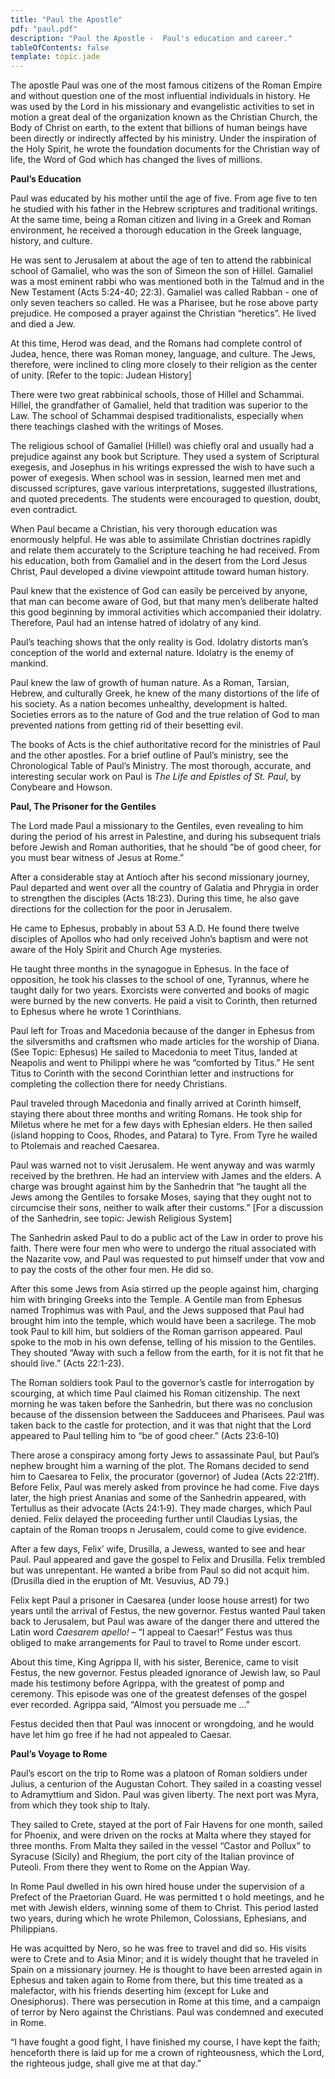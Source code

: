 ```yaml
---
title: "Paul the Apostle"
pdf: "paul.pdf"
description: "Paul the Apostle -  Paul's education and career."
tableOfContents: false
template: topic.jade
---
```


The apostle Paul was one of the most famous citizens of the Roman Empire
and without question one of the most influential individuals in history.
He was used by the Lord in his missionary and evangelistic activities to
set in motion a great deal of the organization known as the Christian
Church, the Body of Christ on earth, to the extent that billions of
human beings have been directly or indirectly affected by his ministry.
Under the inspiration of the Holy Spirit, he wrote the foundation
documents for the Christian way of life, the Word of God which has
changed the lives of millions.

**Paul’s Education**

Paul was educated by his mother until the age of five. From age five to
ten he studied with his father in the Hebrew scriptures and traditional
writings. At the same time, being a Roman citizen and living in a Greek
and Roman environment, he received a thorough education in the Greek
language, history, and culture.

He was sent to Jerusalem at about the age of ten to attend the
rabbinical school of Gamaliel, who was the son of Simeon the son of
Hillel. Gamaliel was a most eminent rabbi who was mentioned both in the
Talmud and in the New Testament (Acts 5:24-40; 22:3). Gamaliel was
called Rabban - one of only seven teachers so called. He was a Pharisee,
but he rose above party prejudice. He composed a prayer against the
Christian “heretics”. He lived and died a Jew.

At this time, Herod was dead, and the Romans had complete control of
Judea, hence, there was Roman money, language, and culture. The Jews,
therefore, were inclined to cling more closely to their religion as the
center of unity. [Refer to the topic: Judean History]

There were two great rabbinical schools, those of Hillel and Schammai.
Hillel, the grandfather of Gamaliel, held that tradition was superior to
the Law. The school of Schammai despised traditionalists, especially
when there teachings clashed with the writings of Moses.

The religious school of Gamaliel (Hillel) was chiefly oral and usually
had a prejudice against any book but Scripture. They used a system of
Scriptural exegesis, and Josephus in his writings expressed the wish to
have such a power of exegesis. When school was in session, learned men
met and discussed scriptures, gave various interpretations, suggested
illustrations, and quoted precedents. The students were encouraged to
question, doubt, even contradict.

When Paul became a Christian, his very thorough education was enormously
helpful. He was able to assimilate Christian doctrines rapidly and
relate them accurately to the Scripture teaching he had received. From
his education, both from Gamaliel and in the desert from the Lord Jesus
Christ, Paul developed a divine viewpoint attitude toward human history.

Paul knew that the existence of God can easily be perceived by anyone,
that man can become aware of God, but that many men’s deliberate halted
this good beginning by immoral activities which accompanied their
idolatry. Therefore, Paul had an intense hatred of idolatry of any kind.

Paul’s teaching shows that the only reality is God. Idolatry distorts
man’s conception of the world and external nature. Idolatry is the enemy
of mankind.

Paul knew the law of growth of human nature. As a Roman, Tarsian,
Hebrew, and culturally Greek, he knew of the many distortions of the
life of his society. As a nation becomes unhealthy, development is
halted. Societies errors as to the nature of God and the true relation
of God to man prevented nations from getting rid of their besetting
evil.

The books of Acts is the chief authoritative record for the ministries
of Paul and the other apostles. For a brief outline of Paul’s ministry,
see the Chronological Table of Paul’s Ministry. The most thorough,
accurate, and interesting secular work on Paul is *The Life and Epistles
of St. Paul*, by Conybeare and Howson.

**Paul, The Prisoner for the Gentiles**

The Lord made Paul a missionary to the Gentiles, even revealing to him
during the period of his arrest in Palestine, and during his subsequent
trials before Jewish and Roman authorities, that he should “be of good
cheer, for you must bear witness of Jesus at Rome.”

After a considerable stay at Antioch after his second missionary
journey, Paul departed and went over all the country of Galatia and
Phrygia in order to strengthen the disciples (Acts 18:23). During this
time, he also gave directions for the collection for the poor in
Jerusalem.

He came to Ephesus, probably in about 53 A.D. He found there twelve
disciples of Apollos who had only received John’s baptism and were not
aware of the Holy Spirit and Church Age mysteries.

He taught three months in the synagogue in Ephesus. In the face of
opposition, he took his classes to the school of one, Tyrannus, where he
taught daily for two years. Exorcists were converted and books of magic
were burned by the new converts. He paid a visit to Corinth, then
returned to Ephesus where he wrote 1 Corinthians.

Paul left for Troas and Macedonia because of the danger in Ephesus from
the silversmiths and craftsmen who made articles for the worship of
Diana. (See Topic: Ephesus) He sailed to Macedonia to meet Titus, landed
at Neapolis and went to Philippi where he was “comforted by Titus.” He
sent Titus to Corinth with the second Corinthian letter and instructions
for completing the collection there for needy Christians.

Paul traveled through Macedonia and finally arrived at Corinth himself,
staying there about three months and writing Romans. He took ship for
Miletus where he met for a few days with Ephesian elders. He then sailed
(island hopping to Coos, Rhodes, and Patara) to Tyre. From Tyre he
wailed to Ptolemais and reached Caesarea.

Paul was warned not to visit Jerusalem. He went anyway and was warmly
received by the brethren. He had an interview with James and the elders.
A charge was brought against him by the Sanhedrin that “he taught all
the Jews among the Gentiles to forsake Moses, saying that they ought not
to circumcise their sons, neither to walk after their customs.” [For a
discussion of the Sanhedrin, see topic: Jewish Religious System]

The Sanhedrin asked Paul to do a public act of the Law in order to prove
his faith. There were four men who were to undergo the ritual associated
with the Nazarite vow, and Paul was requested to put himself under that
vow and to pay the costs of the other four men. He did so.

After this some Jews from Asia stirred up the people against him,
charging him with bringing Greeks into the Temple. A Gentile man from
Ephesus named Trophimus was with Paul, and the Jews supposed that Paul
had brought him into the temple, which would have been a sacrilege. The
mob took Paul to kill him, but soldiers of the Roman garrison appeared.
Paul spoke to the mob in his own defense, telling of his mission to the
Gentiles. They shouted “Away with such a fellow from the earth, for it
is not fit that he should live.” (Acts 22:1-23).

The Roman soldiers took Paul to the governor’s castle for interrogation
by scourging, at which time Paul claimed his Roman citizenship. The next
morning he was taken before the Sanhedrin, but there was no conclusion
because of the dissension between the Sadducees and Pharisees. Paul was
taken back to the castle for protection, and it was that night that the
Lord appeared to Paul telling him to “be of good cheer.” (Acts 23:6‑10)

There arose a conspiracy among forty Jews to assassinate Paul, but
Paul’s nephew brought him a warning of the plot. The Romans decided to
send him to Caesarea to Felix, the procurator (governor) of Judea
(Acts 22:21ff). Before Felix, Paul was merely asked from province he had
come. Five days later, the high priest Ananias and some of the Sanhedrin
appeared, with Tertullus as their advocate (Acts 24:1‑9). They made
charges, which Paul denied. Felix delayed the proceeding further until
Claudias Lysias, the captain of the Roman troops n Jerusalem, could come
to give evidence.

After a few days, Felix’ wife, Drusilla, a Jewess, wanted to see and
hear Paul. Paul appeared and gave the gospel to Felix and Drusilla.
Felix trembled but was unrepentant. He wanted a bribe from Paul so did
not acquit him. (Drusilla died in the eruption of Mt. Vesuvius, AD 79.)

Felix kept Paul a prisoner in Caesarea (under loose house arrest) for
two years until the arrival of Festus, the new governor. Festus wanted
Paul taken back to Jerusalem, but Paul was aware of the danger there and
uttered the Latin word *Caesarem apello!* – “I appeal to Caesar!” Festus
was thus obliged to make arrangements for Paul to travel to Rome under
escort.

About this time, King Agrippa II, with his sister, Berenice, came to
visit Festus, the new governor. Festus pleaded ignorance of Jewish law,
so Paul made his testimony before Agrippa, with the greatest of pomp and
ceremony. This episode was one of the greatest defenses of the gospel
ever recorded. Agrippa said, “Almost you persuade me …”

Festus decided then that Paul was innocent or wrongdoing, and he would
have let him go free if he had not appealed to Caesar.

**Paul’s Voyage to Rome**

Paul’s escort on the trip to Rome was a platoon of Roman soldiers under
Julius, a centurion of the Augustan Cohort. They sailed in a coasting
vessel to Adramyttium and Sidon. Paul was given liberty. The next port
was Myra, from which they took ship to Italy.

They sailed to Crete, stayed at the port of Fair Havens for one month,
sailed for Phoenix, and were driven on the rocks at Malta where they
stayed for three months. From Malta they sailed in the vessel “Castor
and Pollux” to Syracuse (Sicily) and Rhegium, the port city of the
Italian province of Puteoli. From there they went to Rome on the Appian
Way.

In Rome Paul dwelled in his own hired house under the supervision of a
Prefect of the Praetorian Guard. He was permitted t o hold meetings, and
he met with Jewish elders, winning some of them to Christ. This period
lasted two years, during which he wrote Philemon, Colossians, Ephesians,
and Philippians.

He was acquitted by Nero, so he was free to travel and did so. His
visits were to Crete and to Asia Minor; and it is widely thought that he
traveled in Spain on a missionary journey. He is thought to have been
arrested again in Ephesus and taken again to Rome from there, but this
time treated as a malefactor, with his friends deserting him (except for
Luke and Onesiphorus). There was persecution in Rome at this time, and a
campaign of terror by Nero against the Christians. Paul was condemned
and executed in Rome.

“I have fought a good fight, I have finished my course, I have kept the
faith; henceforth there is laid up for me a crown of righteousness,
which the Lord, the righteous judge, shall give me at that day.”

